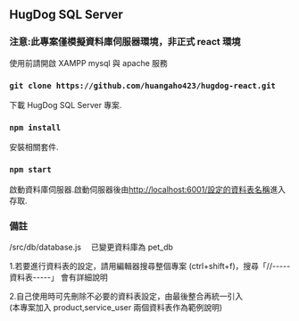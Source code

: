 ## HugDog SQL Server

### 注意:此專案僅模擬資料庫伺服器環境，非正式 react 環境

使用前請開啟 XAMPP mysql 與 apache 服務<br />

### `git clone https://github.com/huangaho423/hugdog-react.git`

下載 HugDog SQL Server 專案.<br />

### `npm install`

安裝相關套件.<br />

### `npm start`

啟動資料庫伺服器.啟動伺服器後由[http://localhost:6001/設定的資料表名稱](http://localhost:6001/)進入存取.<br />

### 備註

/src/db/database.js 　已變更資料庫為 pet_db<br />

1.若要進行資料表的設定，請用編輯器搜尋整個專案 (ctrl+shift+f)，搜尋「//-----資料表-----」
會有詳細說明

2.自己使用時可先刪除不必要的資料表設定，由最後整合再統一引入<br />
(本專案加入 product,service_user 兩個資料表作為範例說明)
